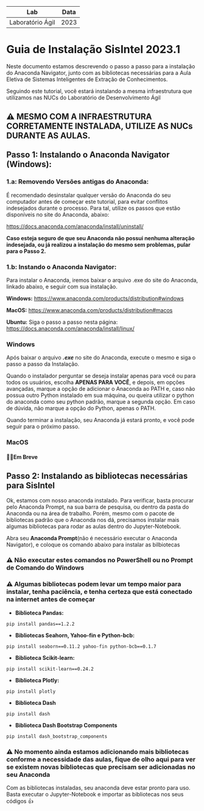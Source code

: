 
| **Lab**         |     **Data**   |
|  :----:     |  :----:    |
| Laboratório Ágil     | 2023       |

Guia de Instalação SisIntel 2023.1
===

Neste documento estamos descrevendo o passo a passo para a instalação do Anaconda Navigator, junto com as bibliotecas necessárias para a Aula Eletiva de Sistemas Inteligentes de Extração de Conhecimentos.

Seguindo este tutorial, você estará instalando a mesma infraestrutura que utilizamos nas NUCs do Laboratório de Desenvolvimento Ágil

## :warning: MESMO COM A INFRAESTRUTURA CORRETAMENTE INSTALADA, UTILIZE AS NUCs DURANTE AS AULAS. <br /><br />Passo 1: Instalando o Anaconda Navigator (Windows):

### 1.a: Removendo Versões antigas do Anaconda:
É recomendado desinstalar qualquer versão do Anaconda do seu computador antes de começar este tutorial, para evitar conflitos indesejados durante o processo. Para tal, 
utilize os passos que estão disponíveis no site do Anaconda, abaixo:

https://docs.anaconda.com/anaconda/install/uninstall/

**Caso esteja seguro de que seu Anaconda não possui nenhuma alteração indesejada, ou já realizou a instalação do mesmo sem problemas, pular para o Passo 2.**

### 1.b: Instando o Anaconda Navigator:
Para instalar o Anaconda, iremos baixar o arquivo .exe do site do Anaconda, linkado abaixo, e seguir com sua instalação.

**Windows:** https://www.anaconda.com/products/distribution#windows

**MacOS:** https://www.anaconda.com/products/distribution#macos

**Ubuntu:** Siga o passo a passo nesta página: https://docs.anaconda.com/anaconda/install/linux/

### Windows

Após baixar o arquivo ***.exe*** no site do Anaconda, execute o mesmo e siga o passo a passo da Instalação. 

Quando o instalador perguntar se deseja instalar apenas para você ou para todos os usuários, escolha **APENAS PARA VOCÊ**, e depois, em opções avançadas, marque a opção de adicionar o Anaconda ao PATH e, caso não possua outro Python instalado em sua máquina, ou queira utilizar o python do anaconda como seu python padrão, marque a segunda opção. Em caso de dúvida, não marque a opção do Python, apenas o PATH.

Quando terminar a instalação, seu Anaconda já estará pronto, e você pode seguir para o próximo passo.

### MacOS
#### 👷‍♂️Em Breve

## Passo 2: Instalando as bibliotecas necessárias para SisIntel

Ok, estamos com nosso anaconda instalado. Para verificar, basta procurar pelo Anaconda Prompt, na sua barra de pesquisa, ou dentro da pasta do Anaconda ou na área de trabalho. Porém, mesmo com o pacote de bibliotecas padrão que o Anaconda nos dá, precisamos instalar mais algumas bibliotecas para rodar as aulas dentro do Jupyter-Notebook.

Abra seu **Anaconda Prompt**(não é necessário executar o Anaconda Navigator), e coloque os comando abaixo para instalar as bilbiotecas

### ⚠️ Não executar estes comandos no PowerShell ou no Prompt de Comando do Windows
### ⚠️ Algumas bibliotecas podem levar um tempo maior para instalar, tenha paciência, e tenha certeza que está conectado na internet antes de começar

* **Biblioteca Pandas:** 
```
pip install pandas==1.2.2 
```
* **Bibliotecas Seahorn, Yahoo-fin e Python-bcb:** 
```
pip install seaborn==0.11.2 yahoo-fin python-bcb==0.1.7
```
* **Biblioteca Scikit-learn:** 
```
pip install scikit-learn==0.24.2
```
* **Biblioteca Plotly:** 
```
pip install plotly
```
* **Biblioteca Dash** 
```
pip install dash
```
* **Biblioteca Dash Bootstrap Components** 
```
pip install dash_bootstrap_components
```

### ⚠️ No momento ainda estamos adicionando mais bibliotecas conforme a necessidade das aulas, fique de olho aqui para ver se existem novas bibliotecas que precisam ser adicionadas no seu Anaconda

Com as bibliotecas instaladas, seu anaconda deve estar pronto para uso. Basta executar o Jupyter-Notebook e importar as bibliotecas nos seus códigos 👍
